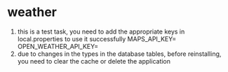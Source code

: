 # weather
1. this is a test task, you need to add the appropriate keys in local.properties to use it successfully
MAPS_API_KEY=
OPEN_WEATHER_API_KEY=
2. due to changes in the types in the database tables, before reinstalling, you need to clear the cache or delete the application
